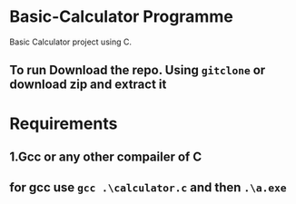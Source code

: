 # Basic-Calculator Programme
Basic Calculator project using C.

## To run Download the repo. Using ````gitclone```` or download zip and extract it

# Requirements
## 1.Gcc or any other compailer of C

## for gcc use ````gcc .\calculator.c```` and then  ````.\a.exe ````
